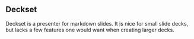 ## Deckset

Deckset is a presenter for markdown slides. It is nice for small slide decks, but lacks a few features one would want when creating larger decks. 